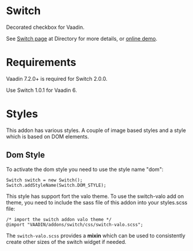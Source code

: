 Switch
======

Decorated checkbox for Vaadin. 

See [Switch page](https://vaadin.com/addon/switch) at Directory for more details, or [online demo](http://teemu.app.fi/switch).

Requirements
============

Vaadin 7.2.0+ is required for Switch 2.0.0.

Use Switch 1.0.1 for Vaadin 6.

Styles
============

This addon has various styles. A couple of image based styles and a style which is based on DOM elements.

## Dom Style

To activate the dom style you need to use the style name "dom":

~~~
Switch switch = new Switch();
Switch.addStyleName(Switch.DOM_STYLE);
~~~  

This style has support fort the valo theme. To use the switch-valo add on theme, you need to include the sass file of this addon into your styles.scss file:

~~~
/* import the switch addon valo theme */
@import "VAADIN/addons/switch/css/switch-valo.scss";
~~~

The `switch-valo.scss` provides a **mixin** which can be used to consistently create other sizes of the switch widget if needed.
